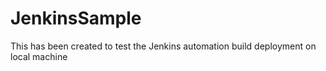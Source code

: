 # JenkinsSample
This has been created to test the Jenkins automation build deployment on local machine
